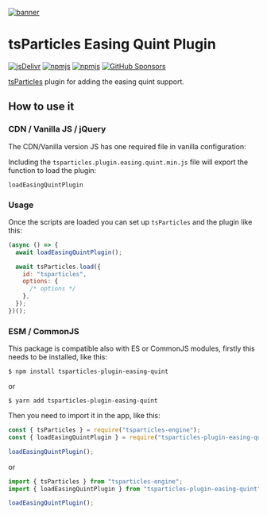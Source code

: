 [![banner](https://particles.js.org/images/banner3.png)](https://particles.js.org)

# tsParticles Easing Quint Plugin

[![jsDelivr](https://data.jsdelivr.com/v1/package/npm/tsparticles-plugin-easing-quint/badge)](https://www.jsdelivr.com/package/npm/tsparticles-plugin-easing-quint)
[![npmjs](https://badge.fury.io/js/tsparticles-plugin-easing-quint.svg)](https://www.npmjs.com/package/tsparticles-plugin-easing-quint)
[![npmjs](https://img.shields.io/npm/dt/tsparticles-plugin-easing-quint)](https://www.npmjs.com/package/tsparticles-plugin-easing-quint) [![GitHub Sponsors](https://img.shields.io/github/sponsors/matteobruni)](https://github.com/sponsors/matteobruni)

[tsParticles](https://github.com/matteobruni/tsparticles) plugin for adding the easing quint support.

## How to use it

### CDN / Vanilla JS / jQuery

The CDN/Vanilla version JS has one required file in vanilla configuration:

Including the `tsparticles.plugin.easing.quint.min.js` file will export the function to load the plugin:

```text
loadEasingQuintPlugin
```

### Usage

Once the scripts are loaded you can set up `tsParticles` and the plugin like this:

```javascript
(async () => {
  await loadEasingQuintPlugin();

  await tsParticles.load({
    id: "tsparticles",
    options: {
      /* options */
    },
  });
})();
```

### ESM / CommonJS

This package is compatible also with ES or CommonJS modules, firstly this needs to be installed, like this:

```shell
$ npm install tsparticles-plugin-easing-quint
```

or

```shell
$ yarn add tsparticles-plugin-easing-quint
```

Then you need to import it in the app, like this:

```javascript
const { tsParticles } = require("tsparticles-engine");
const { loadEasingQuintPlugin } = require("tsparticles-plugin-easing-quint");

loadEasingQuintPlugin();
```

or

```javascript
import { tsParticles } from "tsparticles-engine";
import { loadEasingQuintPlugin } from "tsparticles-plugin-easing-quint";

loadEasingQuintPlugin();
```
